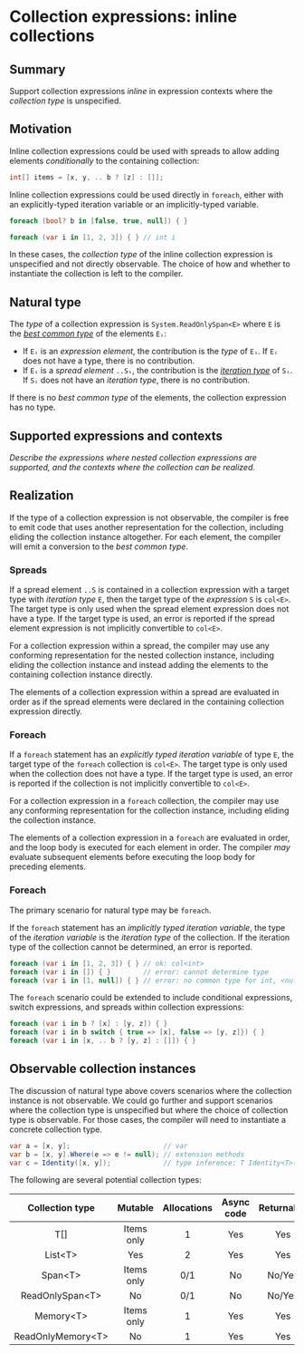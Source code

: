 # Collection expressions: inline collections

## Summary

Support collection expressions *inline* in expression contexts where the *collection type* is unspecified.

## Motivation

Inline collection expressions could be used with spreads to allow adding elements *conditionally* to the containing collection:
```csharp
int[] items = [x, y, .. b ? [z] : []];
```

Inline collection expressions could be used directly in `foreach`, either with an explicitly-typed iteration variable or an implicitly-typed variable.
```csharp
foreach (bool? b in [false, true, null]) { }

foreach (var i in [1, 2, 3]) { } // int i
```

In these cases, the *collection type* of the inline collection expression is unspecified and not directly observable. The choice of how and whether to instantiate the collection is left to the compiler.

## Natural type

The *type* of a collection expression is `System.ReadOnlySpan<E>` where `E` is the [*best common type*](https://github.com/dotnet/csharpstandard/blob/standard-v6/standard/expressions.md#116315-finding-the-best-common-type-of-a-set-of-expressions) of the elements `Eᵢ`:
* If `Eᵢ` is an *expression element*, the contribution is the *type* of `Eᵢ`. If `Eᵢ` does not have a type, there is no contribution.
* If `Eᵢ` is a *spread element* `..Sᵢ`, the contribution is the [*iteration type*](https://github.com/dotnet/csharpstandard/blob/standard-v6/standard/statements.md#1295-the-foreach-statement) of `Sᵢ`. If `Sᵢ` does not have an *iteration type*, there is no contribution.

If there is no *best common type* of the elements, the collection expression has no type.

## Supported expressions and contexts

*Describe the expressions where nested collection expressions are supported, and the contexts where the collection can be realized.*

## Realization

If the type of a collection expression is not observable, the compiler is free to emit code that uses another representation for the collection, including eliding the collection instance altogether. For each element, the compiler will emit a conversion to the *best common type*.

### Spreads
[target-type-spreads]: #target-type-spreads

If a spread element `..S` is contained in a collection expression with a target type with *iteration type* `E`, then the target type of the *expression* `S` is `col<E>`.
The target type is only used when the spread element expression does not have a type.
If the target type is used, an error is reported if the spread element expression is not implicitly convertible to `col<E>`.

For a collection expression within a spread, the compiler may use any conforming representation for the nested collection instance, including eliding the collection instance and instead adding the elements to the containing collection instance directly.

The elements of a collection expression within a spread are evaluated in order as if the spread elements were declared in the containing collection expression directly.

### Foreach
[target-type-foreach]: #target-type-foreach

If a `foreach` statement has an *explicitly typed iteration variable* of type `E`, the target type of the `foreach` collection is `col<E>`.
The target type is only used when the collection does not have a type.
If the target type is used, an error is reported if the collection is not implicitly convertible to `col<E>`.

For a collection expression in a `foreach` collection, the compiler may use any conforming representation for the collection instance, including eliding the collection instance.

The elements of a collection expression in a `foreach` are evaluated in order, and the loop body is executed for each element in order. The compiler *may* evaluate subsequent elements before executing the loop body for preceding elements.

### Foreach
[natural-type-foreach]: #natural-type-foreach

The primary scenario for natural type may be `foreach`.

If the `foreach` statement has an *implicitly typed iteration variable*, the type of the *iteration variable* is the *iteration type* of the collection. If the iteration type of the collection cannot be determined, an error is reported.
```csharp
foreach (var i in [1, 2, 3]) { } // ok: col<int>
foreach (var i in []) { }        // error: cannot determine type
foreach (var i in [1, null]) { } // error: no common type for int, <null>
```

The `foreach` scenario could be extended to include conditional expressions, switch expressions, and spreads within collection expressions:
```csharp
foreach (var i in b ? [x] : [y, z]) { }
foreach (var i in b switch { true => [x], false => [y, z]}) { }
foreach (var i in [x, .. b ? [y, z] : []]) { }
```

## Observable collection instances

The discussion of natural type above covers scenarios where the collection instance is not observable.
We could go further and support scenarios where the collection type is unspecified but where the choice of collection type is observable.
For those cases, the compiler will need to instantiate a concrete collection type.

```csharp
var a = [x, y];                       // var
var b = [x, y].Where(e => e != null); // extension methods
var c = Identity([x, y]);             // type inference: T Identity<T>(T)
```

The following are several potential collection types:

|Collection type|Mutable|Allocations|Async code|Returnable
|:---:|:---:|:---:|:---:|:---:|
|T[]|Items only|1|Yes|Yes|
|List&lt;T&gt;|Yes|2|Yes|Yes|
|Span&lt;T&gt;|Items only|0/1|No|No/Yes|
|ReadOnlySpan&lt;T&gt;|No|0/1|No|No/Yes|
|Memory&lt;T&gt;|Items only|1|Yes|Yes|
|ReadOnlyMemory&lt;T&gt;|No|1|Yes|Yes|
